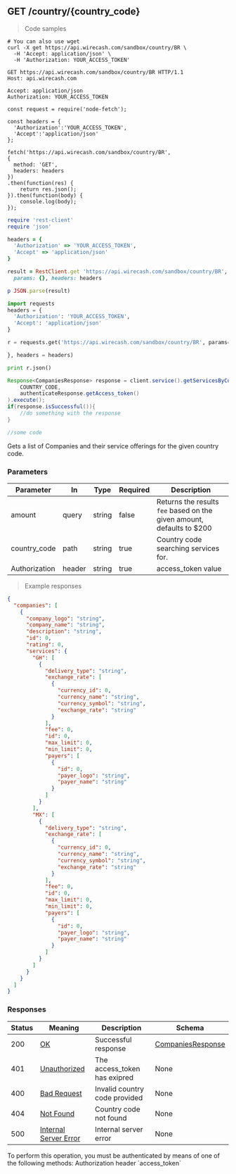 ## GET /country/{country_code}

> Code samples

```shell
# You can also use wget
curl -X get https://api.wirecash.com/sandbox/country/BR \  
  -H 'Accept: application/json' \
  -H 'Authorization: YOUR_ACCESS_TOKEN'
```

```http
GET https://api.wirecash.com/sandbox/country/BR HTTP/1.1
Host: api.wirecash.com

Accept: application/json
Authorization: YOUR_ACCESS_TOKEN

```

```javascript--nodejs
const request = require('node-fetch');

const headers = {
  'Authorization':'YOUR_ACCESS_TOKEN',
  'Accept':'application/json'
};

fetch('https://api.wirecash.com/sandbox/country/BR',
{
  method: 'GET',
  headers: headers
})
.then(function(res) {
    return res.json();
}).then(function(body) {
    console.log(body);
});
```

```ruby
require 'rest-client'
require 'json'

headers = {
  'Authorization' => 'YOUR_ACCESS_TOKEN',
  'Accept' => 'application/json'
}

result = RestClient.get 'https://api.wirecash.com/sandbox/country/BR',
  params: {}, headers: headers

p JSON.parse(result)
```

```python
import requests
headers = {
  'Authorization': 'YOUR_ACCESS_TOKEN',
  'Accept': 'application/json'
}

r = requests.get('https://api.wirecash.com/sandbox/country/BR', params={

}, headers = headers)

print r.json()
```

```java
Response<CompaniesResponse> response = client.service().getServicesByCountry(
    COUNTRY_CODE,
    authenticateResponse.getAccess_token()
).execute();
if(response.isSuccessful()){
    //do something with the response
}
```

```csharp
//some code

```

Gets a list of Companies and their service offerings for the given country code.

### Parameters

Parameter|In|Type|Required|Description
---|---|---|---|---|
amount|query|string|false|Returns the results `fee` based on the given amount, defaults to $200
country_code|path|string|true|Country code searching services for.
Authorization|header|string|true|access_token value


> Example responses

```json
{
  "companies": [
    {
      "company_logo": "string",
      "company_name": "string",
      "description": "string",
      "id": 0,
      "rating": 0,
      "services": {
        "GH": [
          {
            "delivery_type": "string",
            "exchange_rate": [
              {
                "currency_id": 0,
                "currency_name": "string",
                "currency_symbol": "string",
                "exchange_rate": "string"
              }
            ],
            "fee": 0,
            "id": 0,
            "max_limit": 0,
            "min_limit": 0,
            "payers": [
              {
                "id": 0,
                "payer_logo": "string",
                "payer_name": "string"
              }
            ]
          }
        ],
        "MX": [
          {
            "delivery_type": "string",
            "exchange_rate": [
              {
                "currency_id": 0,
                "currency_name": "string",
                "currency_symbol": "string",
                "exchange_rate": "string"
              }
            ],
            "fee": 0,
            "id": 0,
            "max_limit": 0,
            "min_limit": 0,
            "payers": [
              {
                "id": 0,
                "payer_logo": "string",
                "payer_name": "string"
              }
            ]
          }
        ]
      }
    }
  ]
}
```
### Responses

Status|Meaning|Description|Schema
---|---|---|---|
200|[OK](https://tools.ietf.org/html/rfc7231#section-6.3.1)|Successful response|[CompaniesResponse](#schemacompaniesresponse)
401|[Unauthorized](https://tools.ietf.org/html/rfc7235#section-3.1)|The access_token has exipred|None
400|[Bad Request](https://tools.ietf.org/html/rfc7231#section-6.5.1)|Invalid country code provided|None
404|[Not Found](https://tools.ietf.org/html/rfc7231#section-6.5.4)|Country code not found|None
500|[Internal Server Error](https://tools.ietf.org/html/rfc7231#section-6.6.1)|Internal server error|None

<aside class="warning">
To perform this operation, you must be authenticated by means of one of the following methods: Authorization header `access_token`
</aside>
